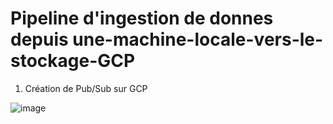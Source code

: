 # Pipeline d'ingestion de donnes depuis une-machine-locale-vers-le-stockage-GCP



1. Création de Pub/Sub sur GCP

![image](https://github.com/user-attachments/assets/fbe2c707-d20a-4040-bc07-4ac1e6da0fd4)


